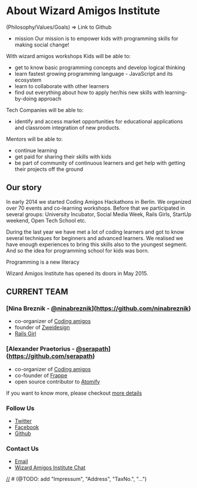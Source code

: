 [//]: # (@TODO - make this file nice)

# About Wizard Amigos Institute
(Philosophy/Values/Goals)
=> Link to Github

* mission
Our mission is to empower kids with programming skills for making social change!

With wizard amigos workshops
Kids will be able to:
- get to know basic programming concepts and develop logical thinking
- learn fastest growing programming language - JavaScript and its ecosystem
- learn to collaborate with other learners
- find out everything about how to apply her/his new skills with learning-by-doing approach

Tech Companies will be able to:
- identify and access market opportunities for educational applications and classroom integration of new products.

Mentors will be able to:
- continue learning 
- get paid for sharing their skills with kids
- be part of community of continuous learners and get help with getting their projects off the ground

## Our story
In early 2014 we started Coding Amigos Hackathons in Berlin. We organized over 70 events and co-learning workshops. Before that we participated in several groups: University Incubator, Social Media Week, Rails Girls, StartUp weekend, Open Tech School etc.

During the last year we have met a lot of coding learners and got to know several techniques for beginners and advanced learners. We realised we have enough experiences to bring this skills also to the youngest segment. And so the idea for programming school for kids was born.

Programming is a new literacy

Wizard Amigos Institute has opened its doors in May 2015.

## CURRENT TEAM
### [Nina Breznik - [@ninabreznik](https://twitter.com/ninabreznik)](https://github.com/ninabreznik)
- co-organizer of [Coding amigos](http://www.meetup.com/CodingAmigos/)
- founder of [Zweidesign](http://zweidesign.co/)
- [Rails Girl](http://railsgirlsberlin.de/)

### [Alexander Praetorius - [@serapath](https://twitter.com/serapath)](https://github.com/serapath)
- co-organizer of [Coding amigos](http://www.meetup.com/CodingAmigos/)
- co-founder of [Frappe](http://frappe-rheinmain.de/)
- open source contributor to [Atomify](https://github.com/atomify/atomify)

If you want to know more, please checkout
[more details](https://github.com/wizardamigosinstitute/organisation/blob/master/README.md)

### Follow Us
* [Twitter](https://twitter.com/wizardamigos)
* [Facebook](https://www.facebook.com/wizardamigos)
* [Github](https://github.com/wizardamigosinstitute)

### Contact Us
* [Email](mailto:wizard@amigos.institute)
* [Wizard Amigos Institute Chat](https://gitter.im/wizardamigosinstitute/chat)

[//] # (@TODO: add "Impressum", "Address", "TaxNo.", "...")
